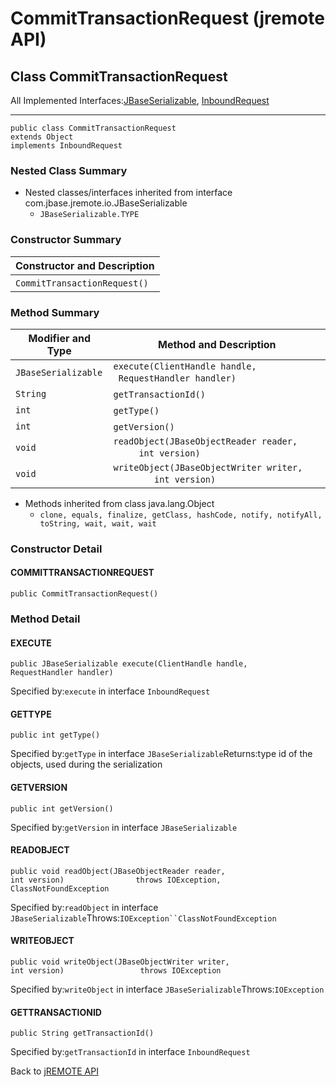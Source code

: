 # CommitTransactionRequest (jremote API)

<PageHeader />

## Class CommitTransactionRequest
All Implemented Interfaces:[JBaseSerializable](./../../io/jbaseserializable-%28jremote-api%29 "interface in com.jbase.jremote.io"), [InboundRequest](./../../jca/inflow/protocol/inboundrequest-%28jremote-api%29 "interface in com.jbase.jremote.jca.inflow.protocol")
* * *

```
public class CommitTransactionRequest
extends Object
implements InboundRequest
```

### Nested Class Summary

- Nested classes/interfaces inherited from interface com.jbase.jremote.io.JBaseSerializable
    - `JBaseSerializable.TYPE`



### Constructor Summary


| Constructor and Description<br> |
| --- |
| `CommitTransactionRequest()` <br> |


### Method Summary


| Modifier and Type<br> | Method and Description<br> |
| --- | --- |
| `JBaseSerializable`<br> | `execute(ClientHandle handle,        RequestHandler handler)` <br> |
| `String`<br> | `getTransactionId()` <br> |
| `int`<br> | `getType()` <br> |
| `int`<br> | `getVersion()` <br> |
| `void`<br> | `readObject(JBaseObjectReader reader,          int version)` <br> |
| `void`<br> | `writeObject(JBaseObjectWriter writer,           int version)` <br> |


- Methods inherited from class java.lang.Object
    - `clone, equals, finalize, getClass, hashCode, notify, notifyAll, toString, wait, wait, wait`


### Constructor Detail

#### COMMITTRANSACTIONREQUEST

```
public CommitTransactionRequest()
```

### 


### Method Detail

#### EXECUTE

```
public JBaseSerializable execute(ClientHandle handle,                                 RequestHandler handler)
```
Specified by:`execute` in interface `InboundRequest`
#### 


#### GETTYPE

```
public int getType()
```
Specified by:`getType` in interface `JBaseSerializable`Returns:type id of the objects, used during the serialization
#### 


#### GETVERSION

```
public int getVersion()
```
Specified by:`getVersion` in interface `JBaseSerializable`
#### 


#### READOBJECT

```
public void readObject(JBaseObjectReader reader,                       int version)                throws IOException,                       ClassNotFoundException
```
Specified by:`readObject` in interface `JBaseSerializable`Throws:`IOException``ClassNotFoundException`
#### 


#### WRITEOBJECT

```
public void writeObject(JBaseObjectWriter writer,                        int version)                 throws IOException
```
Specified by:`writeObject` in interface `JBaseSerializable`Throws:`IOException`
#### 


#### GETTRANSACTIONID

```
public String getTransactionId()
```
Specified by:`getTransactionId` in interface `InboundRequest`




Back to [jREMOTE API](com_jbase_jremote_package-summary)
